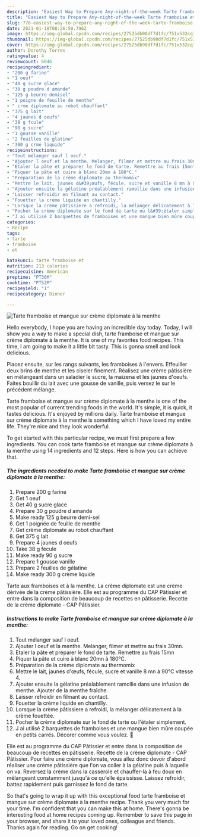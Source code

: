 ```yaml
---
description: "Easiest Way to Prepare Any-night-of-the-week Tarte framboise et mangue sur crème diplomate à la menthe"
title: "Easiest Way to Prepare Any-night-of-the-week Tarte framboise et mangue sur crème diplomate à la menthe"
slug: 778-easiest-way-to-prepare-any-night-of-the-week-tarte-framboise-et-mangue-sur-creme-diplomate-a-la-menthe
date: 2021-01-18T08:26:50.796Z
image: https://img-global.cpcdn.com/recipes/27525db98df7d1fc/751x532cq70/tarte-framboise-et-mangue-sur-creme-diplomate-a-la-menthe-photo-principale-de-la-recette.jpg
thumbnail: https://img-global.cpcdn.com/recipes/27525db98df7d1fc/751x532cq70/tarte-framboise-et-mangue-sur-creme-diplomate-a-la-menthe-photo-principale-de-la-recette.jpg
cover: https://img-global.cpcdn.com/recipes/27525db98df7d1fc/751x532cq70/tarte-framboise-et-mangue-sur-creme-diplomate-a-la-menthe-photo-principale-de-la-recette.jpg
author: Dorothy Torres
ratingvalue: 4
reviewcount: 6046
recipeingredient:
- "200 g farine"
- "1 oeuf"
- "40 g sucre glace"
- "30 g poudre d amande"
- "125 g beurre demisel"
- "1 poigne de feuille de menthe"
- " crme diplomate au robot chauffant"
- "375 g lait"
- "4 jaunes d oeufs"
- "38 g fcule"
- "90 g sucre"
- "1 gousse vanille"
- "2 feuilles de glatine"
- "300 g crme liquide"
recipeinstructions:
- "Tout mélanger sauf l oeuf."
- "Ajouter l oeuf et la menthe. Melanger, filmer et mettre au frais 30mn."
- "Etaler la pâte et préparer le fond de tarte. Remettre au frais 15mn"
- "Piquer la pâte et cuire à blanc 20mn à 180°C."
- "Préparation de la crème diplomate au thermomix"
- "Mettre le lait, jaunes d&#39;œufs, fécule, sucre et vanille 8 mn à 90°C vitesse 4."
- "Ajouter ensuite la gélatine préalablement ramollie dans une infusion de menthe. Ajouter de la menthe fraîche."
- "Laisser refroidir en filmant au contact."
- "Fouetter la crème liquide en chantilly."
- "Lorsque la crème pâtissiere a refroidi, la mélanger délicatement à la crème fouettée."
- "Pocher la crème diplomate sur le fond de tarte ou l&#39;étaler simplement."
- "J ai utilisé 2 barquettes de framboises et une mangue bien mûre coupée en petits carrés. Décorer comme vous voulez. 🥰"
categories:
- Recipe
tags:
- tarte
- framboise
- et

katakunci: tarte framboise et 
nutrition: 213 calories
recipecuisine: American
preptime: "PT36M"
cooktime: "PT52M"
recipeyield: "1"
recipecategory: Dinner

---
```



![Tarte framboise et mangue sur crème diplomate à la menthe](https://img-global.cpcdn.com/recipes/27525db98df7d1fc/751x532cq70/tarte-framboise-et-mangue-sur-creme-diplomate-a-la-menthe-photo-principale-de-la-recette.jpg)

Hello everybody, I hope you are having an incredible day today. Today, I will show you a way to make a special dish, tarte framboise et mangue sur crème diplomate à la menthe. It is one of my favorites food recipes. This time, I am going to make it a little bit tasty. This is gonna smell and look delicious.

Placez ensuite, sur les rangs suivants, les framboises à l&#39;envers. Effeuiller deux brins de menthe et les ciseler finement. Réalisez une crème pâtissière en mélangeant dans un saladier le sucre, la maizena et les jaunes d&#39;oeufs. Faites bouillir du lait avec une gousse de vanille, puis versez le sur le précédent mélange.

Tarte framboise et mangue sur crème diplomate à la menthe is one of the most popular of current trending foods in the world. It's simple, it is quick, it tastes delicious. It's enjoyed by millions daily. Tarte framboise et mangue sur crème diplomate à la menthe is something which I have loved my entire life. They're nice and they look wonderful.


To get started with this particular recipe, we must first prepare a few ingredients. You can cook tarte framboise et mangue sur crème diplomate à la menthe using 14 ingredients and 12 steps. Here is how you can achieve that.

<!--inarticleads1-->

##### The ingredients needed to make Tarte framboise et mangue sur crème diplomate à la menthe:

1. Prepare 200 g farine
1. Get 1 oeuf
1. Get 40 g sucre glace
1. Prepare 30 g poudre d amande
1. Make ready 125 g beurre demi-sel
1. Get 1 poignée de feuille de menthe
1. Get  crème diplomate au robot chauffant
1. Get 375 g lait
1. Prepare 4 jaunes d oeufs
1. Take 38 g fécule
1. Make ready 90 g sucre
1. Prepare 1 gousse vanille
1. Prepare 2 feuilles de gélatine
1. Make ready 300 g crème liquide


Tarte aux framboises et à la menthe. La crème diplomate est une crème dérivée de la crème pâtissière. Elle est au programme du CAP Pâtissier et entre dans la composition de beaucoup de recettes en pâtisserie. Recette de la crème diplomate - CAP Pâtissier. 

<!--inarticleads2-->

##### Instructions to make Tarte framboise et mangue sur crème diplomate à la menthe:

1. Tout mélanger sauf l oeuf.
1. Ajouter l oeuf et la menthe. Melanger, filmer et mettre au frais 30mn.
1. Etaler la pâte et préparer le fond de tarte. Remettre au frais 15mn
1. Piquer la pâte et cuire à blanc 20mn à 180°C.
1. Préparation de la crème diplomate au thermomix
1. Mettre le lait, jaunes d&#39;œufs, fécule, sucre et vanille 8 mn à 90°C vitesse 4.
1. Ajouter ensuite la gélatine préalablement ramollie dans une infusion de menthe. Ajouter de la menthe fraîche.
1. Laisser refroidir en filmant au contact.
1. Fouetter la crème liquide en chantilly.
1. Lorsque la crème pâtissiere a refroidi, la mélanger délicatement à la crème fouettée.
1. Pocher la crème diplomate sur le fond de tarte ou l&#39;étaler simplement.
1. J ai utilisé 2 barquettes de framboises et une mangue bien mûre coupée en petits carrés. Décorer comme vous voulez. 🥰


Elle est au programme du CAP Pâtissier et entre dans la composition de beaucoup de recettes en pâtisserie. Recette de la crème diplomate - CAP Pâtissier. Pour faire une crème diplomate, vous allez donc devoir d&#39;abord réaliser une crème pâtissière que l&#39;on va coller à la gélatine puis à laquelle on va. Reversez la crème dans la casserole et chauffer-la à feu doux en mélangeant constamment jusqu&#39;à ce qu&#39;elle épaississe. Laissez refroidir, battez rapidement puis garnissez le fond de tarte. 

So that's going to wrap it up with this exceptional food tarte framboise et mangue sur crème diplomate à la menthe recipe. Thank you very much for your time. I'm confident that you can make this at home. There's gonna be interesting food at home recipes coming up. Remember to save this page in your browser, and share it to your loved ones, colleague and friends. Thanks again for reading. Go on get cooking!
